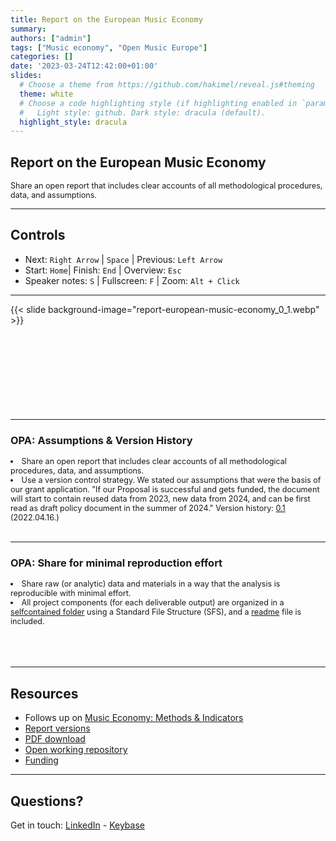 ```yaml
---
title: Report on the European Music Economy
summary: 
authors: ["admin"]
tags: ["Music economy", "Open Music Europe"]
categories: []
date: '2023-03-24T12:42:00+01:00'
slides:
  # Choose a theme from https://github.com/hakimel/reveal.js#theming
  theme: white
  # Choose a code highlighting style (if highlighting enabled in `params.toml`)
  #   Light style: github. Dark style: dracula (default).
  highlight_style: dracula
---
```


## Report on the European Music Economy
<p style="font-size:90%" align="left">
Share an open report that includes clear accounts of all methodological procedures, data, and assumptions.</p>

---

## Controls

- Next: `Right Arrow` | `Space` | Previous: `Left Arrow`
- Start: `Home`| Finish: `End` | Overview: `Esc`
- Speaker notes: `S` | Fullscreen: `F` | Zoom: `Alt + Click`

---

{{< slide background-image="report-european-music-economy_0_1.webp" >}}
</br></br></br></br></br></br></br></br></br>

---

### OPA: Assumptions & Version History
<li style="font-size:90%" align="left">
Share an open report that includes clear accounts of all methodological procedures, data, and assumptions.</li>
<li style="font-size:90%" align="left">Use a </b>version control</b> strategy. We stated our assumptions that were the basis of our grant application. "If our Proposal is successful and gets funded, the document will start to contain reused data from 2023, new data from 2024, and can be first read as draft policy document in the summer of 2024." Version history: <a href="https://zenodo.org/record/6464782#.ZB8-39LMLlg" target="_blank">0.1</a> (2022.04.16.)</li>
</br>

---

### OPA: Share for minimal reproduction effort
<p style="font-size:90%" align="left"><li style="font-size:90%" align="left">Share raw (or analytic) data and materials in a way that the analysis is reproducible with minimal effort.</li>
<li style="font-size:90%" align="left">All project components (for each deliverable output) are organized in a <a href="https://github.com/dataobservatory-eu/report-european-music-economy" target="_blank">selfcontained folder</a> using a Standard File Structure (SFS), and a <a href="https://github.com/dataobservatory-eu/report-european-music-economy/blob/main/README.md" target="_blank"> readme</a> file is included.</li>
</br></br></br>

---

## Resources

- Follows up on [Music Economy: Methods & Indicators](https://github.com/dataobservatory-eu/music_economy_methods_indicators)
- [Report versions](https://zenodo.org/record/6464782/#.ZB9Hx9LMLlg)
- [PDF download](https://zenodo.org/record/6464782/files/European_Music_Economy_Report.pdf?download=1)
- [Open working repository](https://github.com/dataobservatory-eu/report-european-music-economy)
- [Funding](https://cordis.europa.eu/project/id/101095295)

---

## Questions?

Get in touch: [LinkedIn](https://www.linkedin.com/company/79286750/) - [Keybase](https://keybase.io/team/digitalmusicobs)